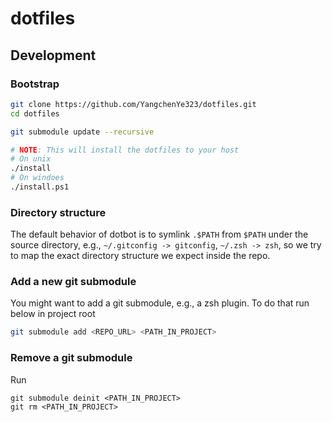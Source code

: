 # dotfiles

## Development

### Bootstrap
```Bash
git clone https://github.com/YangchenYe323/dotfiles.git
cd dotfiles

git submodule update --recursive

# NOTE: This will install the dotfiles to your host
# On unix
./install
# On windoes
./install.ps1
```

### Directory structure

The default behavior of dotbot is to symlink `.$PATH` from `$PATH` under the source directory, e.g., `~/.gitconfig -> gitconfig`, `~/.zsh -> zsh`, so we try to map the exact directory structure we expect inside the repo.

### Add a new git submodule

You might want to add a git submodule, e.g., a zsh plugin. To do that run below in project root

```Bash
git submodule add <REPO_URL> <PATH_IN_PROJECT>
```

### Remove a git submodule

Run

```
git submodule deinit <PATH_IN_PROJECT>
git rm <PATH_IN_PROJECT>
```